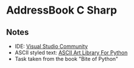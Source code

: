 # AddressBook C Sharp

## Notes

- IDE: [Visual Studio Community](https://visualstudio.microsoft.com/ru/vs/community/)
- ASCII styled text: [ASCII Art Library For Python](https://pypi.org/project/art/)
- Task taken from the book "Bite of Python"